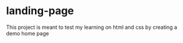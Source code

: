 # landing-page
This project is meant to test my learning on html and css by creating a demo home page
